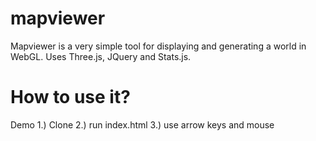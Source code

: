 # mapviewer
Mapviewer is a very simple tool for displaying and generating a world in WebGL. Uses Three.js, JQuery and Stats.js.

# How to use it?
Demo
1.) Clone
2.) run index.html
3.) use arrow keys and mouse
